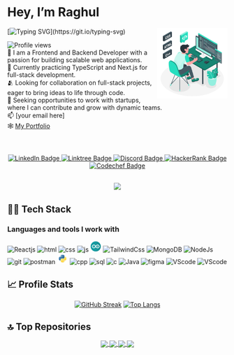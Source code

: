 <h1> Hey, I’m Raghul </h1>

<img src="./7118756_3426523.svg" width="32%" alt="vector" align="right"> 

[![Typing SVG](https://readme-typing-svg.herokuapp.com?font=Montserrat&color=blue&vCenter=true&lines=Full+Stack+Developer👩‍🔬;Coder+💻;)](https://git.io/typing-svg)

<img src="https://komarev.com/ghpvc/?username=Ragul8775&style=flat-square&color=blue" alt="Profile views"/>
<div align="left">
  👀 I am a Frontend and Backend Developer with a passion for building scalable web applications.<br>
  🤖 Currently practicing TypeScript and Next.js for full-stack development.<br>
  🫂 Looking for collaboration on full-stack projects, eager to bring ideas to life through code.<br>
  📖 Seeking opportunities to work with startups, where I can contribute and grow with dynamic teams.<br>
  📫 [your email here] <br>
  🕸️ <a href="[your portfolio link]">My Portfolio</a>
</div>
<br>
<br>
<br>

<div id="badges" align = "center">

  <a href="https://www.linkedin.com/in/raghul-sankar-2445a9203/">
    <img src="https://img.shields.io/badge/LinkedIn-0072b1?style=for-the-badge&logo=linkedin&logoColor=white" alt="LinkedIn Badge"/>
  </a>
  <a href="https://linktr.ee/raghul2728">
   <img src="https://img.shields.io/badge/Linktree-acdc5c?style=for-the-badge&logo=linktree&logoColor=black" alt="Linktree Badge"/>
  </a>
  <a href="https://discord.gg/Vc5MvTvF">
    <img src="https://img.shields.io/badge/Discord-7289DA?style=for-the-badge&logo=Discord&logoColor=white" alt="Discord Badge"/>
  </a>
  
  
  
  <a href="https://www.hackerrank.com/rb7439?hr_r=1">
    <img src="https://img.shields.io/badge/HackerRank-Green?style=for-the-badge&logo=hackerrank&logoColor=black" alt="HackerRank Badge"/>
  </a>
  <a href="https://www.codechef.com/users/rb7439">
    <img src="https://img.shields.io/badge/Codechef-brown?style=for-the-badge&logo=codechef&logoColor=white" alt="Codechef Badge"/>
  </a>
</div>

<br>
<p align='center'>
  <img src='https://github-widgetbox.vercel.app/api/profile?username=ragul8775&data=followers,repositories,stars,commits'>
  </p>

## 👩‍💻 Tech Stack
### Languages and tools I work with
<div>
<img height="25" alt="Reactjs" src="https://camo.githubusercontent.com/ae9c74c9618701b1c96ee0b165fe0cdd5a17fc4ae5a908fd150b37e10540e0a0/68747470733a2f2f696d672e736869656c64732e696f2f62616467652f2d52656163742d3030303f266c6f676f3d5265616374">
<img height="25" alt="html" src="https://camo.githubusercontent.com/7f569c07c7faab73e2e9bc19b8620036fb2843b7a912c16c3c3c8bc5b11e3ff7/68747470733a2f2f696d672e736869656c64732e696f2f62616467652f2d48544d4c352d4533344632363f7374796c653d666c61742d706c6173746963266c6f676f3d68746d6c35266c6f676f436f6c6f723d7768697465">
<img height="25" alt="css" src="https://camo.githubusercontent.com/6e2c6bf10e3c94fcbd483162117195d2ea9f6f37ce8afd25266df9a526caca58/68747470733a2f2f696d672e736869656c64732e696f2f62616467652f2d435353332d3135373242363f7374796c653d666c61742d706c6173746963266c6f676f3d63737333266c6f676f436f6c6f723d7768697465"> 
<img height="25" alt="js" src="https://camo.githubusercontent.com/11b6493dc397580093fc3ddfd02ef5f33ca6251cb21dcd7d1cd1cca6638fe681/68747470733a2f2f696d672e736869656c64732e696f2f62616467652f2d4a6176615363726970742d4637444631453f7374796c653d666c61742d706c6173746963266c6f676f3d6a617661736372697074266c6f676f436f6c6f723d7768697465">
<img height="25" alt="Nextjs" src="https://raw.githubusercontent.com/github/explore/80688e429a7d4ef2fca1e82350fe8e3517d3494d/topics/arduino/arduino.png"> 
<img height="25" alt="TailwindCss" src="https://camo.githubusercontent.com/3b6552284da2b1078dcee4f40e800c8b5b07344fdc748b25ba3ce90728275ac2/68747470733a2f2f696d672e736869656c64732e696f2f62616467652f2d5461696c77696e642532304353532d3036423644343f7374796c653d666c61742d706c6173746963266c6f676f3d7461696c77696e64637373266c6f676f436f6c6f723d7768697465">
<img height="25" alt="MongoDB" src="https://camo.githubusercontent.com/b56370dbe8219a32284518400d50b2f4d1e5755cc17433a9a93bdb227fab49d4/68747470733a2f2f696d672e736869656c64732e696f2f62616467652f2d4d6f6e676f44422d3437413234383f7374796c653d666c61742d706c6173746963266c6f676f3d6d6f6e676f6462266c6f676f436f6c6f723d7768697465">
<img height="25" alt="NodeJs" src="https://camo.githubusercontent.com/1e03ae0cde613d2a5b05e46b25695df444ef5880629c6c54bbb4607f9db1a4da/68747470733a2f2f696d672e736869656c64732e696f2f62616467652f2d4e6f64652e6a732d3333393933333f7374796c653d666c61742d706c6173746963266c6f676f3d6e6f6465646f746a73266c6f676f436f6c6f723d7768697465">
<img width="75" alt="git" src="https://camo.githubusercontent.com/492c6aa2fbde3b0d23c686dc315c93ed5c349fdb5f098227ce6ed166c392094b/68747470733a2f2f696d672e736869656c64732e696f2f62616467652f6769746875622532302d2532333132313031312e7376673f267374796c653d666f722d7468652d6261646765266c6f676f3d676974687562266c6f676f436f6c6f723d7768697465">
<img width="75" alt="postman" src="https://camo.githubusercontent.com/8bc77ae2c6ec0a97c7692ec54d53c49d3c4637e9c64ee63f7b45cf14a50e8177/68747470733a2f2f696d672e736869656c64732e696f2f62616467652f506f73746d616e2d4646364333373f7374796c653d666f722d7468652d6261646765266c6f676f3d706f73746d616e266c6f676f436f6c6f723d7768697465">
<img height="25" alt="python" src="https://raw.githubusercontent.com/github/explore/80688e429a7d4ef2fca1e82350fe8e3517d3494d/topics/python/python.png">
<img height="25" alt="cpp" src="https://camo.githubusercontent.com/e174c793a1889f33cedc651bb2b43c60045e4b5e2053443fcf09f3c605ca66a3/68747470733a2f2f696d672e736869656c64732e696f2f62616467652f2d432532422532422d3030353939433f7374796c653d666c61742d706c6173746963266c6f676f3d63706c7573706c7573266c6f676f436f6c6f723d7768697465">
<img height="25" alt="sql" src="https://camo.githubusercontent.com/c1c08eb7625abe1a813e5ad05a94891aa127a37e0ce126b59ecda28233effdac/68747470733a2f2f696d672e736869656c64732e696f2f62616467652f4d7953514c2d3030303030463f7374796c653d666f722d7468652d6261646765266c6f676f3d6d7973716c266c6f676f436f6c6f723d7768697465">
<img height="25" alt="c" src="https://camo.githubusercontent.com/2ea1dd7e77121f342730a87d697e8c8dc944422683c36727845e46aade1ef8a7/68747470733a2f2f696d672e736869656c64732e696f2f62616467652f2d432d4138423943433f7374796c653d666c61742d706c6173746963266c6f676f3d63266c6f676f436f6c6f723d7768697465">
<img height="25" alt="Java" src="https://camo.githubusercontent.com/26e74d6ef4bb4726fc8f8a6b3d4136376d691ecf85c8d3b464bfbf4259e5698d/68747470733a2f2f696d672e736869656c64732e696f2f62616467652f6a6176612d2532334544384230302e7376673f7374796c653d666f722d7468652d6261646765266c6f676f3d6a617661266c6f676f436f6c6f723d7768697465">
<img height="25" alt="figma" src="https://upload.wikimedia.org/wikipedia/commons/thumb/3/33/Figma-logo.svg/800px-Figma-logo.svg.png"> 
<img height="25" alt="VScode" src="https://camo.githubusercontent.com/14e82cd0f0581201df984f6832c9f061700e25c5060169d7b2b0428ca053fabc/68747470733a2f2f696d672e736869656c64732e696f2f62616467652f2d56697375616c25323053747564696f253230436f64652d3030374143433f7374796c653d666c61742d706c6173746963266c6f676f3d76697375616c73747564696f636f6465266c6f676f436f6c6f723d7768697465"> 

<img height="25" alt="VScode" src="https://camo.githubusercontent.com/8669e5d8ee56a639b7ce59493bdc40b68297d7761221c5afced3c17f05d934d0/68747470733a2f2f696d672e736869656c64732e696f2f62616467652f2d58414d50502d4642374132343f7374796c653d666c61742d706c6173746963266c6f676f3d78616d7070266c6f676f436f6c6f723d7768697465"> 

</div>


## 📈 Profile Stats
<div align = "center">
  
[![GitHub Streak](http://github-readme-streak-stats.herokuapp.com?user=Ragul8775&theme=transparent&hide_border=true)](https://git.io/streak-stats)           [![Top Langs](https://github-readme-stats.vercel.app/api/top-langs/?username=ragul8775&layout=compact&theme=transparent&hide_border=true)](https://github.com/ragul8775/github-readme-stats)

<!-- [![Raghuls GitHub stats](https://github-readme-stats.vercel.app/api?username=Ragul8775&show_icons=true&theme=transparent&hide_border=true&hide_title=true)](https://github.com/Ragul8775) -->
</p>
  </div>

## 🔝 Top Repositories
<div align = "center">
<a href="https://github.com/Ragul8775/Placement_portal_client">
  <img align="center" src="https://github-readme-stats.vercel.app/api/pin/?username=Ragul8775&repo=Placement_portal_client&theme=transparent" />
</a>
<a href="https://github.com/Ragul8775/Text-Analysis-Project-">
  <img align="center" src="https://github-readme-stats.vercel.app/api/pin/?username=Ragul8775&repo=Text-Analysis-Project&theme=transparent" />
</a>
<a href="https://github.com/Ragul8775/Placement_portal_client">
  <img align="center" src="https://github-readme-stats.vercel.app/api/pin/?username=Ragul8775&repo=Placement_portal_client&theme=transparent" />
</a>
<a href="https://github.com/Ragul8775/CircleUp_socialMedia">
  <img align="center" src="https://github-readme-stats.vercel.app/api/pin/?username=Ragul8775&repo=CircleUp_socialMedia&theme=transparent" />
</a>
</div>
